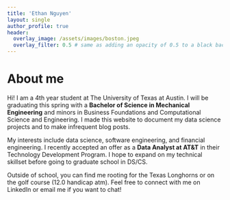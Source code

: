 ```yaml
---
title: 'Ethan Nguyen'
layout: single
author_profile: true
header:
  overlay_image: /assets/images/boston.jpeg
  overlay_filter: 0.5 # same as adding an opacity of 0.5 to a black background
---
```


# About me

Hi! I am a 4th year student at The University of Texas at Austin. I will be graduating this spring with a **Bachelor of Science in Mechanical Engineering** and minors in Business Foundations and Computational Science and Engineering. I made this website to document my data science projects and to make infrequent blog posts.

My interests include data science, software engineering, and financial engineering. I recently accepted an offer as a **Data Analyst at AT&T** in their Technology Development Program. I hope to expand on my technical skillset before going to graduate school in DS/CS.

Outside of school, you can find me rooting for the Texas Longhorns or on the golf course (12.0 handicap atm). Feel free to connect with me on LinkedIn or email me if you want to chat!